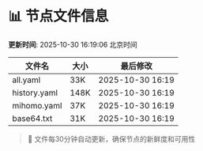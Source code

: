 # 📊 节点文件信息

**更新时间**: 2025-10-30 16:19:06 北京时间

| 文件名 | 大小 | 最后修改 |
|--------|------|----------|
| all.yaml | 33K | 2025-10-30 16:19 |
| history.yaml | 148K | 2025-10-30 16:19 |
| mihomo.yaml | 37K | 2025-10-30 16:19 |
| base64.txt | 31K | 2025-10-30 16:19 |

> 🔄 文件每30分钟自动更新，确保节点的新鲜度和可用性
